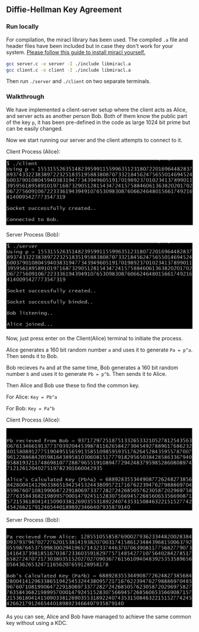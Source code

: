 ## Diffie-Hellman Key Agreement

### Run locally
For compilation, the miracl library has been used. The compiled `.a` file and header files have been included but in case they don't work for your system. [Please follow this guide to install miracl yourself.](https://adityagudimetla.medium.com/installing-miracl-for-dummies-7eb7192c3285)

```bash
gcc server.c -o server -I ./include libmiracl.a
gcc client.c -o client -I ./include libmiracl.a
```
Then run `./server` and `./client` on two separate terminals.

### Walkthrough

We have implemented a client-server setup where the client acts as Alice, and server acts as another person Bob. Both of them know the public part of the key `p`, it has been pre-defined in the code as large 1024 bit prime but can be easily changed.

Now we start running our server and the client attempts to connect to it.

Client Process (Alice):

![](https://raw.githubusercontent.com/sggts04/Diffie-Hellman-Key-Agreement/master/screenshots/Alice-1.PNG)

Server Process (Bob):

![](https://raw.githubusercontent.com/sggts04/Diffie-Hellman-Key-Agreement/master/screenshots/Bob-1.PNG)

Now, just press enter on the Client(Alice) terminal to initiate the process.

Alice generates a 160 bit random number `a` and uses it to generate `Pa = p^a`. Then sends it to Bob.

Bob recieves `Pa` and at the same time, Bob generates a 160 bit random number `b` and uses it to generate `Pb = p^b`. Then sends it to Alice.

Then Alice and Bob use these to find the common key.

For Alice: `Key = Pb^a`

For Bob: `Key = Pa^b`

Client Process (Alice):

![](https://raw.githubusercontent.com/sggts04/Diffie-Hellman-Key-Agreement/master/screenshots/Alice-2.PNG)

Server Process (Bob):

![](https://raw.githubusercontent.com/sggts04/Diffie-Hellman-Key-Agreement/master/screenshots/Bob-2.PNG)

As you can see, Alice and Bob have managed to achieve the same common key without using a KDC.

